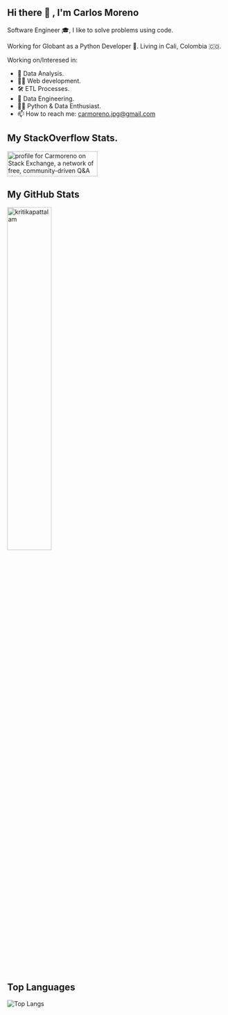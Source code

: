 ## Hi there 👋 , I'm Carlos Moreno

Software Engineer 🎓, I like to solve problems using code.

Working for Globant as a Python Developer 🐍.
Living in Cali, Colombia 🇨🇴.

Working on/Interesed in:

- :mag_right: Data Analysis. 
- 👨‍💻 Web development.
- 🛠️ ETL Processes.
- :nut_and_bolt: Data Engineering.
- 🤹‍♂️ Python & Data Enthusiast.
- 📫 How to reach me: carmoreno.jpg@gmail.com

## My StackOverflow Stats.

<a href="https://stackexchange.com/users/5704872"><img src="https://stackexchange.com/users/flair/5704872.png" width="208" height="58" alt="profile for Carmoreno on Stack Exchange, a network of free, community-driven Q&amp;A sites" title="profile for Carmoreno on Stack Exchange, a network of free, community-driven Q&amp;A sites"></a>

## My GitHub Stats

 <img src="https://github-readme-stats.vercel.app/api?username=carmoreno&show_icons=true" alt="kritikapattalam" width="45%"/>

 
## Top Languages

![Top Langs](https://github-readme-stats.vercel.app/api/top-langs/?username=carmoreno&layout=compact)

